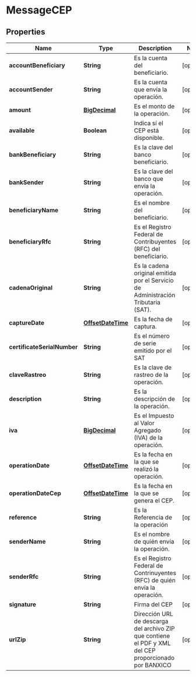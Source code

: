 # MessageCEP

## Properties
Name | Type | Description | Notes
------------ | ------------- | ------------- | -------------
**accountBeneficiary** | **String** | Es la cuenta del beneficiario. |  [optional]
**accountSender** | **String** | Es la cuenta que envía la operación. |  [optional]
**amount** | [**BigDecimal**](BigDecimal.md) | Es el monto de la operación. |  [optional]
**available** | **Boolean** | Indica sí el CEP está disponible. |  [optional]
**bankBeneficiary** | **String** | Es la clave del banco beneficiario. |  [optional]
**bankSender** | **String** | Es la clave del banco que envía la operación. |  [optional]
**beneficiaryName** | **String** | Es el nombre del beneficiario. |  [optional]
**beneficiaryRfc** | **String** | Es el Registro Federal de Contribuyentes (RFC) del beneficiario. |  [optional]
**cadenaOriginal** | **String** | Es la cadena original emitida por el Servicio de Administración Tributaria (SAT). |  [optional]
**captureDate** | [**OffsetDateTime**](OffsetDateTime.md) | Es la fecha de captura. |  [optional]
**certificateSerialNumber** | **String** | Es el número de serie emitido por el SAT |  [optional]
**claveRastreo** | **String** | Es la clave de rastreo de la operación. |  [optional]
**description** | **String** | Es la descripción de la operación. |  [optional]
**iva** | [**BigDecimal**](BigDecimal.md) | Es el Impuesto al Valor Agregado (IVA) de la operación. |  [optional]
**operationDate** | [**OffsetDateTime**](OffsetDateTime.md) | Es la fecha en la que se realizó la operación. |  [optional]
**operationDateCep** | [**OffsetDateTime**](OffsetDateTime.md) | Es la fecha en la que se genera el CEP. |  [optional]
**reference** | **String** | Es la Referencia de la operación |  [optional]
**senderName** | **String** | Es el nombre de quién envía la operación. |  [optional]
**senderRfc** | **String** | Es el Registro Federal de Contrinuyentes (RFC) de quién envía la operación. |  [optional]
**signature** | **String** | Firma del CEP |  [optional]
**urlZip** | **String** | Dirección URL de descarga del archivo ZIP que contiene el PDF y XML del CEP proporcionado por BANXICO |  [optional]
